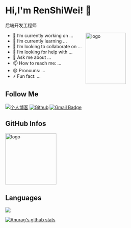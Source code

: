 
<!--
**duktig666/duktig666** is a ✨ _special_ ✨ repository because its `README.md` (this file) appears on your GitHub profile.

Here are some ideas to get you started:

- 🔭 I’m currently working on ...
- 🌱 I’m currently learning ...
- 👯 I’m looking to collaborate on ...
- 🤔 I’m looking for help with ...
- 💬 Ask me about ...
- 📫 How to reach me: ...
- 😄 Pronouns: ...
- ⚡ Fun fact: ...
-->



# Hi,I'm RenShiWei! 👋
后端开发工程师

<img src="https://github-readme-stats.vercel.app/api?username=duktig666&show_icons=true&theme=vue" alt="logo" height="160" align="right" width="50%" />

- 🔭 I’m currently working on ...
- 🌱 I’m currently learning ...
- 👯 I’m looking to collaborate on ...
- 🤔 I’m looking for help with ...
- 💬 Ask me about ...
- 📫 How to reach me: ...
- 😄 Pronouns: ...
- ⚡ Fun fact: ...

## Follow Me
[![个人博客](https://img.shields.io/badge/-个人博客（npfs06.top）-c14438?style=flat-square&logo=B&logoColor=white)](https://npfs06.top/)
[![Github](https://img.shields.io/github/followers/npfs06?label=Github&style=social)](https://github.com/npfs06)
[![Gmail Badge](https://img.shields.io/badge/gmail-npfs0606@gmail.com-Green?style=flat-square&logo=Gmail&logoColor=white&link=mailto:npfs0606@gmail.com)](mailto:npfs0606@gmail.com)

## GitHub Infos
<img src="https://github-profile-trophy.vercel.app/?username=npfs06&theme=flat&column=7" alt="logo" height="160" align="center" style="margin: auto;" />

## Languages
<a href="https://github.com/npfs06">
  <img src="https://github-readme-stats.vercel.app/api/top-langs/?username=npfs06&theme=vue" />
</a>


[![Anurag's github stats](https://github-readme-stats.vercel.app/api?username=npfs)](https://github.com/anuraghazra/github-readme-stats)
